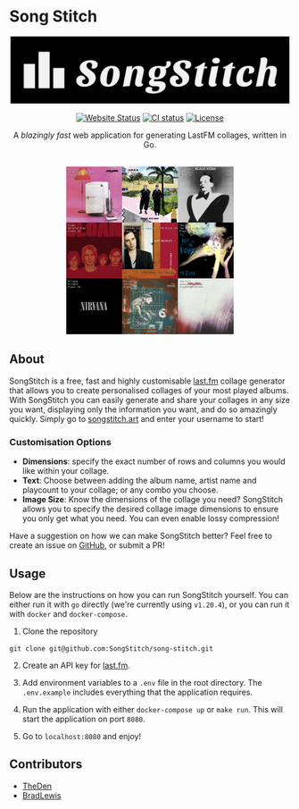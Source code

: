 # Song Stitch

<p align="center">
  <img alt="SongStitch Logo" src="https://raw.githubusercontent.com/SongStitch/song-stitch/main/public/logo.png" width="500px"/>
</p>

<div align="center">

[![Website Status](https://img.shields.io/website?style=flat-square&up_message=UP&url=https%3A%2F%2Fsongstitch.art%2F)](https://songstitch.art/)
[![CI status](https://img.shields.io/github/actions/workflow/status/SongStitch/song-stitch/deploy.yml?branch=main&style=flat-square)](https://github.com/SongStitch/song-stitch/actions?query=branch%3Amain)
[![License](https://img.shields.io/github/license/SongStitch/song-stitch?style=flat-square)](/LICENSE)

</div>

<div align="center">
A <em>blazingly fast</em> web application for generating LastFM collages, written in Go.
</div>

<br/>

<p align="center">
  <img alt="SongStitch Collage" src="https://raw.githubusercontent.com/SongStitch/song-stitch/main/docs/collage.png" width="300px"/>
</p>

## About

SongStitch is a free, fast and highly customisable [last.fm]("https://last.fm") collage generator that allows you to create personalised collages of your most played albums. With SongStitch you can easily generate and share your collages in any size you want, displaying only the information you want, and do so amazingly quickly. Simply go to [songstitch.art](https://songstitch.art) and enter your username to start!

### Customisation Options

- **Dimensions**: specify the exact number of rows and columns you would like within your collage.
- **Text**: Choose between adding the album name, artist name and playcount to your collage; or any combo you choose.
- **Image Size**: Know the dimensions of the collage you need? SongStitch allows you to specify the desired collage image dimensions to ensure you only get what you need. You can even enable lossy compression!

Have a suggestion on how we can make SongStitch better? Feel free to create an issue on [GitHub](https://github.com/SongStitch/song-stitch/issues/new), or submit a PR!

## Usage

Below are the instructions on how you can run SongStitch yourself. You can either run it with `go` directly (we're currently using `v1.20.4`), or you can run it with `docker` and `docker-compose`.

1. Clone the repository

```shell
git clone git@github.com:SongStitch/song-stitch.git
```

2. Create an API key for [last.fm](https://www.last.fm/api).

3. Add environment variables to a `.env` file in the root directory. The `.env.example` includes everything that the application requires.

4. Run the application with either `docker-compose up` or `make run`. This will start the application on port `8080`.

5. Go to `localhost:8080` and enjoy!

## Contributors

- [TheDen](https://github.com/TheDen)
- [BradLewis](https://github.com/BradLewis)

